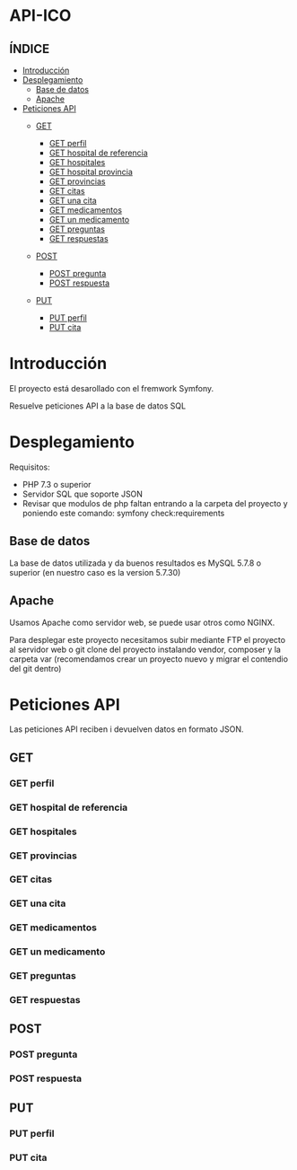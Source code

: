 # API-ICO
## ÍNDICE
- [Introducción](#Introducción)
- [Desplegamiento](#Desplegamiento)
    - [Base de datos](#Base-de-datos)
    - [Apache](#Apache)
- [Peticiones API](#Peticiones-API)
    - [GET](#GET)
        - [GET perfil](#GET-perfil)
        - [GET hospital de referencia](#GET-hospital-de-refenrencia)
        - [GET hospitales](#GET-hospitales)
        - [GET hospital provincia](#GET-hospital-provincia)
        - [GET provincias](#GET-provincias)
        - [GET citas](#GET-citas)
        - [GET una cita](#GET-una-cita)
        - [GET medicamentos](#GET-medicamentos)
        - [GET un medicamento](#GET-un-medicamento)
        - [GET preguntas](#GET-preguntas)
        - [GET respuestas](#GET-respuestas)

    - [POST](#POST)
        - [POST pregunta](#POST-pregunta)
         - [POST respuesta](#POST-respuesta)
    - [PUT](#PUT)
        - [PUT perfil](#PUT-perfil)
        - [PUT cita](#PUT-cita)
# Introducción
El proyecto está desarollado con el fremwork Symfony.

Resuelve peticiones API a la base de datos SQL  
# Desplegamiento
Requisitos:

- PHP 7.3 o superior
- Servidor SQL que soporte JSON
- Revisar que modulos de php faltan entrando a la carpeta del proyecto y poniendo este comando: symfony check:requirements

## Base de datos
La base de datos utilizada y da buenos resultados es MySQL 5.7.8 o superior (en nuestro caso es la version 5.7.30)
## Apache
Usamos Apache como servidor web, se puede usar otros como NGINX.

Para desplegar este proyecto necesitamos subir mediante FTP el proyecto al servidor web o git clone del proyecto instalando vendor, composer y la carpeta var (recomendamos crear un proyecto nuevo y migrar el contendio del git dentro)
# Peticiones API
Las peticiones API reciben i devuelven datos en formato JSON.
## GET

### GET perfil

### GET hospital de referencia

### GET hospitales

### GET provincias

### GET citas

### GET una cita

### GET medicamentos

### GET un medicamento

### GET preguntas

### GET respuestas



## POST

### POST pregunta

### POST respuesta

## PUT

### PUT perfil
### PUT cita
